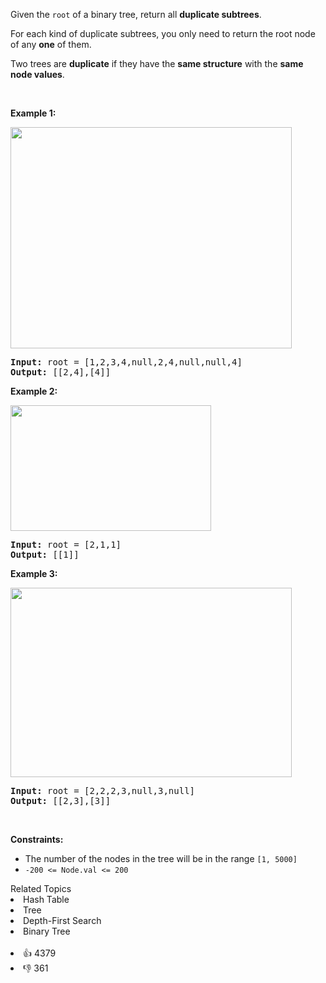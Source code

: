 <p>Given the <code>root</code>&nbsp;of a binary tree, return all <strong>duplicate subtrees</strong>.</p>

<p>For each kind of duplicate subtrees, you only need to return the root node of any <b>one</b> of them.</p>

<p>Two trees are <strong>duplicate</strong> if they have the <strong>same structure</strong> with the <strong>same node values</strong>.</p>

<p>&nbsp;</p> 
<p><strong class="example">Example 1:</strong></p> 
<img alt="" src="https://assets.leetcode.com/uploads/2020/08/16/e1.jpg" style="width: 450px; height: 354px;" /> 
<pre>
<strong>Input:</strong> root = [1,2,3,4,null,2,4,null,null,4]
<strong>Output:</strong> [[2,4],[4]]
</pre>

<p><strong class="example">Example 2:</strong></p> 
<img alt="" src="https://assets.leetcode.com/uploads/2020/08/16/e2.jpg" style="width: 321px; height: 201px;" /> 
<pre>
<strong>Input:</strong> root = [2,1,1]
<strong>Output:</strong> [[1]]
</pre>

<p><strong class="example">Example 3:</strong></p> 
<img alt="" src="https://assets.leetcode.com/uploads/2020/08/16/e33.jpg" style="width: 450px; height: 303px;" /> 
<pre>
<strong>Input:</strong> root = [2,2,2,3,null,3,null]
<strong>Output:</strong> [[2,3],[3]]
</pre>

<p>&nbsp;</p> 
<p><strong>Constraints:</strong></p>

<ul> 
 <li>The number of the nodes in the tree will be in the range <code>[1, 5000]</code></li> 
 <li><code>-200 &lt;= Node.val &lt;= 200</code></li> 
</ul>

<div><div>Related Topics</div><div><li>Hash Table</li><li>Tree</li><li>Depth-First Search</li><li>Binary Tree</li></div></div><br><div><li>👍 4379</li><li>👎 361</li></div>